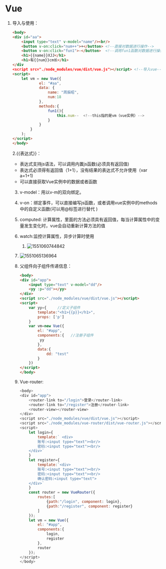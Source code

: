 # Vue

1. 导入与使用：

   ```html
   <body>
   <div id="aa">
       <input type="text" v-model="name"/><br/>
       <button v-on:click="num++">+</button> <!--直接对数据进行操作-->
       <button v-on:click="fun1">-</button>  <!--调用fun1函数对数据进行操作-->
       <h1>{{name}}XJJ</h1>
       <h1>有{{num}}cm长</h1>
   </div 
   <script src="./node_modules/vue/dist/vue.js"></script> <!--导入vue-->
   <script>
       let vm = new Vue({
               el: "#aa",
               data: {
                   name: "周振昭",
                   num:18
               },
               methods:{
                   fun1(){
                       this.num--  <!--this指的是vm（vue实例）-->
                   }
               }
           }
       );
   </script>
   </body>
   ```

   2.{{表达式}}：

   + 表达式支持js语法，可以调用内置js函数(必须具有返回值)
   + 表达式必须得有返回值（1+1），没有结果的表达式不允许使用（var a=1+1)
   + 可以直接获取Vue实例中的数据或者函数

   3. v-model：用以v-m的双向绑定。

   4. v-on：绑定事件，可以直接编写js函数，或者调用vue实例中的methods中的自定义函数(可以用@标签进行替代 )

   5. computed: 计算属性，里面的方法必须具有返回值，每当计算属性中的变量发生变化时，vue会自动重新计算方法的值

   6. watch:监控计算属性，异步计算时使用

      1. ![1551060744842](C:\Users\HP\AppData\Roaming\Typora\typora-user-images\1551060744842.png)

   7. ![1551065136964](C:\Users\HP\AppData\Roaming\Typora\typora-user-images\1551065136964.png)

   8. 父组件向子组件传递信息：

      ```html
      <body>
      <div id="app">
          <input type="text" v-model="dd"/>
          <yy :p="dd"></yy>
      </div>
      <script src="./node_modules/vue/dist/vue.js"></script>
      <script>
          var yy={     //定义子组件
              template:"<h1>{{p}}</h1>",
              props: ['p'] 
          }
          var vm=new Vue({
              el: "#app",
              components:{   //注册子组件
               yy
              },
              data:{
                  dd: "test"
              }
          })
      </script>
      </body>
      ```

   9. Vue-router:

      ```javascript
      <body>
      <div id="app">
          <router-link to="/login">登录</router-link>
          <router-link to="/register">注册</router-link>
          <router-view></router-view>
      </div>
      <script src="./node_modules/vue/dist/vue.js"></script>
      <script src="./node_modules/vue-router/dist/vue-router.js"></script>
      <script>
          let login={
              template:` <div>
              账号:<input type="text"><br/>
              密码:<input type="text"><br/>
          </div>`
          }
          let register={
              template:`<div>
              账号:<input type="text"><br/>
              密码:<input type="text"><br/>
              确认密码:<input type="text">
          </div>`
          }
          const router = new VueRouter({
              routes:[
                  {path:"/login", component: login},
                  {path:"/register", component: register}
              ]
          });
          let vm = new Vue({
              el: "#app",
              components:{
                  login,
                  register
              },
              router
          });
      </script>
      </body>
      ```

      

